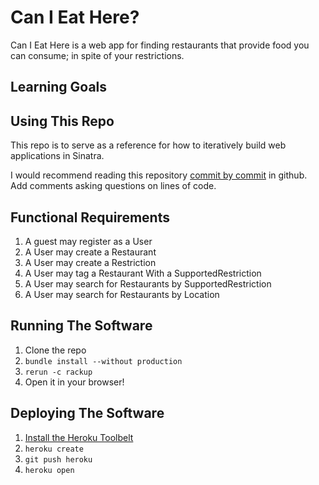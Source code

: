 # Can I Eat Here?

Can I Eat Here is a web app for finding restaurants that provide food you can
consume; in spite of your restrictions.

## Learning Goals


## Using This Repo
This repo is to serve as a reference for how to iteratively build web
applications in Sinatra.

I would recommend reading this repository [commit by
commit](https://github.com/codeunion/can-i-eat-here/commits/master) in github.
Add comments asking questions on lines of code.


## Functional Requirements

1. A guest may register as a User
1. A User may create a Restaurant
1. A User may create a Restriction
1. A User may tag a Restaurant With a SupportedRestriction
1. A User may search for Restaurants by SupportedRestriction
1. A User may search for Restaurants by Location


## Running The Software

1. Clone the repo
2. `bundle install --without production`
3. `rerun -c rackup`
4. Open it in your browser!


## Deploying The Software

1. [Install the Heroku
   Toolbelt](https://devcenter.heroku.com/articles/quickstart#step-2-install-the-heroku-toolbelt)
1. `heroku create`
1. `git push heroku`
1. `heroku open`
